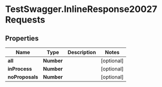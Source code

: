 # TestSwagger.InlineResponse20027Requests

## Properties

Name | Type | Description | Notes
------------ | ------------- | ------------- | -------------
**all** | **Number** |  | [optional] 
**inProcess** | **Number** |  | [optional] 
**noProposals** | **Number** |  | [optional] 


